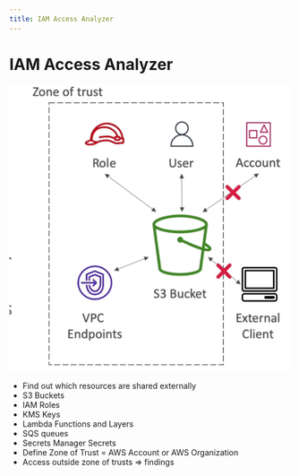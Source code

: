 ```yaml
---
title: IAM Access Analyzer
---
```

# IAM Access Analyzer
![IAM Access Analyzer](./IAM-Access-Analyzer.png)
- Find out which resources are shared externally
- S3 Buckets
- IAM Roles
- KMS Keys
- Lambda Functions and Layers
- SQS queues
- Secrets Manager Secrets
- Define Zone of Trust = AWS Account or AWS Organization
- Access outside zone of trusts => findings
